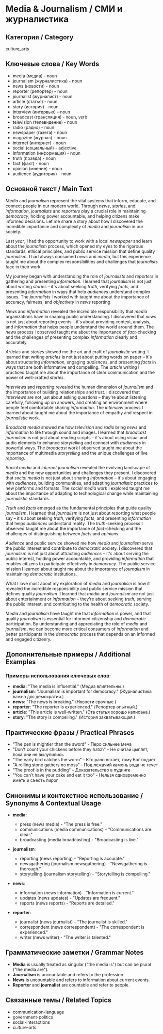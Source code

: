 # Media & Journalism / СМИ и журналистика

## Категория / Category
culture_arts

## Ключевые слова / Key Words
- media (медиа) - noun
- journalism (журналистика) - noun
- news (новости) - noun
- reporter (репортер) - noun
- journalist (журналист) - noun
- article (статья) - noun
- story (история) - noun
- interview (интервью) - noun
- broadcast (трансляция) - noun, verb
- television (телевидение) - noun
- radio (радио) - noun
- newspaper (газета) - noun
- magazine (журнал) - noun
- internet (интернет) - noun
- social (социальный) - adjective
- information (информация) - noun
- truth (правда) - noun
- fact (факт) - noun
- opinion (мнение) - noun
- audience (аудитория) - noun

## Основной текст / Main Text

*Media* and *journalism* represent the vital systems that inform, educate, and connect people in our modern world. Through *news*, *stories*, and *information*, *journalists* and *reporters* play a crucial role in maintaining *democracy*, holding power accountable, and helping citizens make informed decisions. Let me share a story about how I discovered the incredible importance and complexity of *media* and *journalism* in our society.

Last *year*, I had the opportunity to work with a local *newspaper* and learn about the *journalism* process, which opened my eyes to the rigorous standards, ethical principles, and public service mission that define quality *journalism*. I had always consumed *news* and *media*, but this experience taught me about the complex responsibilities and challenges that *journalists* face in their work.

My journey began with understanding the role of *journalists* and *reporters* in gathering and presenting *information*. I learned that *journalism* is not just about writing *stories* – it's about seeking *truth*, verifying *facts*, and presenting *information* in ways that help *audiences* understand complex issues. The *journalists* I worked with taught me about the importance of accuracy, fairness, and *objectivity* in *news* reporting.

*News* and *information* revealed the incredible responsibility that *media* organizations have in shaping public understanding. I discovered that *news* is not just about reporting events – it's about providing context, analysis, and *information* that helps people understand the world around them. The *news* process I observed taught me about the importance of *fact*-checking and the challenges of presenting complex *information* clearly and accurately.

*Articles* and *stories* showed me the art and craft of *journalistic* writing. I learned that writing *articles* is not just about putting words on paper – it's about structuring *information*, engaging *audiences*, and presenting *facts* in ways that are both informative and compelling. The *article* writing I practiced taught me about the importance of clear communication and the power of well-crafted *stories*.

*Interviews* and *reporting* revealed the human dimension of *journalism* and the importance of building relationships and trust. I discovered that *interviews* are not just about asking questions – they're about listening carefully, following up on answers, and creating an environment where people feel comfortable sharing *information*. The *interview* process I learned about taught me about the importance of empathy and respect in *journalistic* work.

*Broadcast* *media* showed me how *television* and *radio* bring *news* and *information* to life through sound and images. I learned that *broadcast* *journalism* is not just about reading scripts – it's about using visual and audio elements to enhance *storytelling* and connect with *audiences* in powerful ways. The *broadcast* work I observed taught me about the importance of multimedia *storytelling* and the unique challenges of live *reporting*.

*Social* *media* and *internet* *journalism* revealed the evolving landscape of *media* and the new opportunities and challenges they present. I discovered that *social* *media* is not just about sharing *information* – it's about engaging with *audiences*, building communities, and adapting *journalistic* practices to new platforms and formats. The *social* *media* work I explored taught me about the importance of adapting to technological change while maintaining *journalistic* standards.

*Truth* and *facts* emerged as the fundamental principles that guide quality *journalism*. I learned that *journalism* is not just about reporting what people say – it's about seeking *truth*, verifying *facts*, and presenting *information* that helps *audiences* understand reality. The *truth*-seeking process I observed taught me about the importance of *fact*-checking and the challenges of distinguishing between *facts* and *opinions*.

*Audience* and public service showed me how *media* and *journalism* serve the public interest and contribute to *democratic* society. I discovered that *journalism* is not just about attracting *audiences* – it's about serving the public interest, holding power accountable, and providing *information* that enables citizens to participate effectively in *democracy*. The public service mission I learned about taught me about the importance of *journalism* in maintaining *democratic* institutions.

What I love most about my exploration of *media* and *journalism* is how it revealed the incredible responsibility and public service mission that defines quality *journalism*. I learned that *media* and *journalism* are not just about entertainment or *information* – they're about seeking *truth*, serving the public interest, and contributing to the health of *democratic* society.

*Media* and *journalism* have taught me that *information* is power, and that quality *journalism* is essential for informed citizenship and *democratic* participation. By understanding and appreciating the role of *media* and *journalism*, we can become more critical consumers of *information* and better participants in the *democratic* process that depends on an informed and engaged citizenry.

## Дополнительные примеры / Additional Examples

### Примеры использования ключевых слов:
- **media**: "The media is influential." (Медиа влиятельны.)
- **journalism**: "Journalism is important for democracy." (Журналистика важна для демократии.)
- **news**: "The news is breaking." (Новости срочные.)
- **reporter**: "The reporter is experienced." (Репортер опытный.)
- **article**: "This article is well-written." (Эта статья хорошо написана.)
- **story**: "The story is compelling." (История захватывающая.)

## Практические фразы / Practical Phrases

- "The pen is mightier than the sword" - Перо сильнее меча
- "Don't count your chickens before they hatch" - Не считай цыплят, пока они не вылупились
- "The early bird catches the worm" - Кто рано встает, тому Бог подает
- "A rolling stone gathers no moss" - Под лежачий камень вода не течет
- "The proof is in the pudding" - Доказательство в пудинге
- "You can't have your cake and eat it too" - Нельзя одновременно иметь и съесть пирог

## Синонимы и контекстное использование / Synonyms & Contextual Usage

- **media**: 
  - press (news media) - "The press is free."
  - communications (media communications) - "Communications are clear."
  - broadcasting (media broadcasting) - "Broadcasting is live."

- **journalism**: 
  - reporting (news reporting) - "Reporting is accurate."
  - newsgathering (journalism newsgathering) - "Newsgathering is thorough."
  - storytelling (journalism storytelling) - "Storytelling is compelling."

- **news**: 
  - information (news information) - "Information is current."
  - updates (news updates) - "Updates are frequent."
  - reports (news reports) - "Reports are detailed."

- **reporter**: 
  - journalist (news journalist) - "The journalist is skilled."
  - correspondent (news correspondent) - "The correspondent is experienced."
  - writer (news writer) - "The writer is talented."

## Грамматические заметки / Grammar Notes

- **Media** is usually treated as singular ("the media is") but can be plural ("the media are").
- **Journalism** is uncountable and refers to the profession.
- **News** is uncountable and refers to information about current events.
- **Reporter** and **journalist** are countable and refer to people.

## Связанные темы / Related Topics

- communication-language
- government-politics
- social-interactions
- culture-arts

